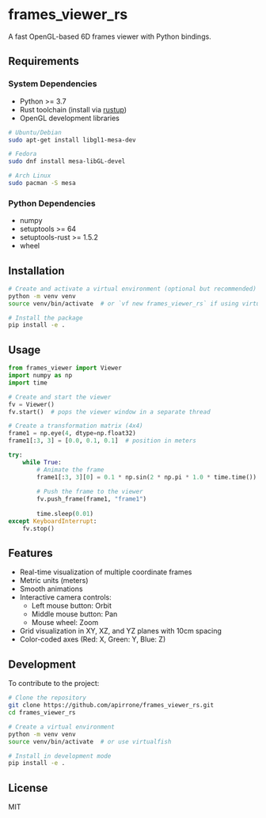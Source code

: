 # frames_viewer_rs

A fast OpenGL-based 6D frames viewer with Python bindings.

## Requirements

### System Dependencies
- Python >= 3.7
- Rust toolchain (install via [rustup](https://rustup.rs/))
- OpenGL development libraries
```bash
# Ubuntu/Debian
sudo apt-get install libgl1-mesa-dev

# Fedora
sudo dnf install mesa-libGL-devel

# Arch Linux
sudo pacman -S mesa
```

### Python Dependencies
- numpy
- setuptools >= 64
- setuptools-rust >= 1.5.2
- wheel

## Installation

```bash
# Create and activate a virtual environment (optional but recommended)
python -m venv venv
source venv/bin/activate  # or `vf new frames_viewer_rs` if using virtualfish

# Install the package
pip install -e .
```

## Usage

```python
from frames_viewer import Viewer
import numpy as np
import time

# Create and start the viewer
fv = Viewer()
fv.start()  # pops the viewer window in a separate thread

# Create a transformation matrix (4x4)
frame1 = np.eye(4, dtype=np.float32)
frame1[:3, 3] = [0.0, 0.1, 0.1]  # position in meters

try:
    while True:
        # Animate the frame
        frame1[:3, 3][0] = 0.1 * np.sin(2 * np.pi * 1.0 * time.time())
        
        # Push the frame to the viewer
        fv.push_frame(frame1, "frame1")
        
        time.sleep(0.01)
except KeyboardInterrupt:
    fv.stop()
```

## Features

- Real-time visualization of multiple coordinate frames
- Metric units (meters)
- Smooth animations
- Interactive camera controls:
  - Left mouse button: Orbit
  - Middle mouse button: Pan
  - Mouse wheel: Zoom
- Grid visualization in XY, XZ, and YZ planes with 10cm spacing
- Color-coded axes (Red: X, Green: Y, Blue: Z)

## Development

To contribute to the project:

```bash
# Clone the repository
git clone https://github.com/apirrone/frames_viewer_rs.git
cd frames_viewer_rs

# Create a virtual environment
python -m venv venv
source venv/bin/activate  # or use virtualfish

# Install in development mode
pip install -e .
```

## License

MIT 